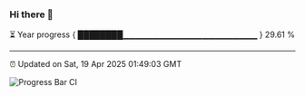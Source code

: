 ### Hi there 👋

⏳ Year progress { ████████▁▁▁▁▁▁▁▁▁▁▁▁▁▁▁▁▁▁▁▁▁▁ } 29.61 %

---

⏰ Updated on Sat, 19 Apr 2025 01:49:03 GMT

![Progress Bar CI](https://github.com/ZhaoGui/ZhaoGui/workflows/Progress%20Bar%20CI/badge.svg)
